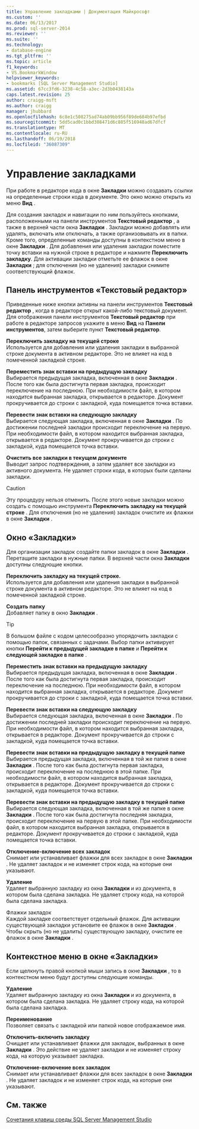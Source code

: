 ```yaml
---
title: Управление закладками | Документация Майкрософт
ms.custom: ''
ms.date: 06/13/2017
ms.prod: sql-server-2014
ms.reviewer: ''
ms.suite: ''
ms.technology:
- database-engine
ms.tgt_pltfrm: ''
ms.topic: article
f1_keywords:
- VS.BookmarkWindow
helpviewer_keywords:
- bookmarks [SQL Server Management Studio]
ms.assetid: 67cc3fd6-3238-4c58-a3ec-2d3b0438143a
caps.latest.revision: 25
author: craigg-msft
ms.author: craigg
manager: jhubbard
ms.openlocfilehash: 6c8e1c508275ad74ab09bb956f89de684b97efbd
ms.sourcegitcommit: 5dd5cad0c1bbd308471d6c885f516948ad67dfcf
ms.translationtype: MT
ms.contentlocale: ru-RU
ms.lasthandoff: 06/19/2018
ms.locfileid: "36087309"
---
```

# <a name="manage-bookmarks"></a>Управление закладками
  При работе в редакторе кода в окне **Закладки** можно создавать ссылки на определенные строки кода в документе. Это окно можно открыть из меню **Вид** .  
  
 Для создания закладок и навигации по ним пользуйтесь кнопками, расположенными на панели инструментов **Текстовый редактор** , а также в верхней части окна **Закладки** . Закладки можно добавлять или удалять, включать или отключать, а также организовывать их в папки. Кроме того, определенные команды доступны в контекстном меню в окне **Закладки** . Для добавления или удаления закладки поместите точку вставки на нужной строке в редакторе и нажмите **Переключить закладку**. Для активации закладки отметьте ее флажок в окне **Закладки** ; для отключения (но не удаления) закладки снимите соответствующий флажок.  
  
## <a name="text-editor-toolbar"></a>Панель инструментов «Текстовый редактор»  
 Приведенные ниже кнопки активны на панели инструментов **Текстовый редактор** , когда в редакторе открыт какой-либо текстовый документ. Для отображения панели инструментов **Текстовый редактор** при работе в редакторе запросов укажите в меню **Вид** на **Панели инструментов**, затем выберите пункт **Текстовый редактор**.  
  
 **Переключить закладку на текущей строке**  
 Используется для добавления или удаления закладки в выбранной строке документа в активном редакторе. Это не влияет на код в помеченной закладкой строке.  
  
 **Переместить знак вставки на предыдущую закладку**  
 Выбирается предыдущая закладка, включенная в окне **Закладки** . После того как была достигнута первая закладка, происходит переключение на последнюю. При необходимости файл, в котором находится выбранная закладка, открывается в редакторе. Документ прокручивается до строки с закладкой, куда помещается точка вставки.  
  
 **Перевести знак вставки на следующую закладку**  
 Выбирается следующая закладка, включенная в окне **Закладки** . По достижении последней закладки происходит переключение на первую. При необходимости файл, в котором находится выбранная закладка, открывается в редакторе. Документ прокручивается до строки с закладкой, куда помещается точка вставки.  
  
 **Очистить все закладки в текущем документе**  
 Выводит запрос подтверждения, а затем удаляет все закладки из активного документа. Не удаляет строки кода, в которых были сделаны закладки.  
  
> [!CAUTION]  
>  Эту процедуру нельзя отменить. После этого новые закладки можно создать с помощью инструмента **Переключить закладку на текущей строке** . Для отключения (но не удаления) закладок очистите их флажки в окне **Закладки** .  
  
## <a name="bookmarks-window"></a>Окно «Закладки»  
 Для организации закладок создайте папки закладок в окне **Закладки** . Перетащите закладки в нужные папки. В верхней части окна **Закладки** доступны следующие кнопки.  
  
 **Переключить закладку на текущей строке.**  
 Используется для добавления или удаления закладки в выбранной строке документа в активном редакторе. Это не влияет на код в помеченной закладкой строке.  
  
 **Создать папку**  
 Добавляет папку в окно **Закладки** .  
  
> [!TIP]  
>  В большом файле с кодом целесообразно упорядочить закладки с помощью папок, связанных с задачами. Выбор папки активирует кнопки **Перейти к предыдущей закладке в папке** и **Перейти к следующей закладке в папке** .  
  
 **Переместить знак вставки на предыдущую закладку**  
 Выбирается предыдущая закладка, включенная в окне **Закладки** . После того как была достигнута первая закладка, происходит переключение на последнюю. При необходимости файл, в котором находится выбранная закладка, открывается в редакторе. Документ прокручивается до строки с закладкой, куда помещается точка вставки.  
  
 **Перевести знак вставки на следующую закладку**  
 Выбирается следующая закладка, включенная в окне **Закладки** . По достижении последней закладки происходит переключение на первую. При необходимости файл, в котором находится выбранная закладка, открывается в редакторе. Документ прокручивается до строки с закладкой, куда помещается точка вставки.  
  
 **Перевести знак вставки на предыдущую закладку в текущей папке**  
 Выбирается предыдущая закладка, включенная в той же папке в окне **Закладки** . После того как была достигнута первая закладка, происходит переключение на последнюю в этой папке. При необходимости файл, в котором находится выбранная закладка, открывается в редакторе. Документ прокручивается до строки с закладкой, куда помещается точка вставки.  
  
 **Перевести знак вставки на предыдущую закладку в текущей папке**  
 Выбирается следующая закладка, включенная в той же папке в окне **Закладки** . После того как была достигнута последняя закладка, происходит переключение на первую в этой папке. При необходимости файл, в котором находится выбранная закладка, открывается в редакторе. Документ прокручивается до строки с закладкой, куда помещается точка вставки.  
  
 **Отключение-включение всех закладок**  
 Снимает или устанавливает флажки для всех закладок в окне **Закладки** . Не удаляет закладок и не изменяет строк кода, на которые они указывают.  
  
 **Удаление**  
 Удаляет выбранную закладку из окна **Закладки** и из документа, в котором была сделана закладка. Не удаляет строку кода, на которой была сделана закладка.  
  
 Флажки закладок  
 Каждой закладке соответствует отдельный флажок. Для активации существующей закладки установите ее флажок в окне **Закладки** . Чтобы скрыть (но не удалить) существующую закладку, очистите ее флажок в окне **Закладки** .  
  
## <a name="bookmarks-window-shortcut-menu"></a>Контекстное меню в окне «Закладки»  
 Если щелкнуть правой кнопкой мыши запись в окне **Закладки** , то в контекстном меню будут доступны следующие команды.  
  
 **Удаление**  
 Удаляет выбранную закладку из окна **Закладки** и из документа, в котором была сделана закладка. Не удаляет строку кода, на которой была сделана закладка.  
  
 **Переименование**  
 Позволяет связать с закладкой или папкой новое отображаемое имя.  
  
 **Отключить-включить закладку**  
 Очищает или устанавливает флажки для закладок, выбранных в окне **Закладки** . Это действие не удаляет закладки и не изменяет строку кода, на которую указывает закладка.  
  
 **Отключение-включение всех закладок**  
 Снимает или устанавливает флажки для всех закладок в окне **Закладки** . Не удаляет закладок и не изменяет строк кода, на которые они указывают.  
  
## <a name="see-also"></a>См. также  
 [Сочетания клавиш среды SQL Server Management Studio](../../ssms/sql-server-management-studio-keyboard-shortcuts.md)  
  
  
